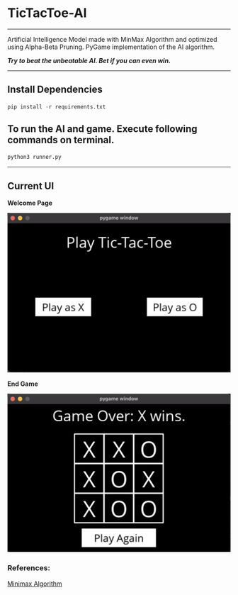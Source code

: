 # TicTacToe-AI
*****
Artificial Intelligence Model made with MinMax Algorithm and optimized using Alpha-Beta Pruning. PyGame implementation of the AI algorithm.

***Try to beat the unbeatable AI. Bet if you can even win.***
*****
## Install Dependencies
```python
pip install -r requirements.txt
```

## To run the AI and game. Execute following commands on terminal.
```python
python3 runner.py
```
*****
## Current UI
**Welcome Page**

![Welcome Page](assets/Welcome.png)

**End Game**

![End Game](assets/End.png)

### References:
[Minimax Algorithm](https://towardsdatascience.com/understanding-the-minimax-algorithm-726582e4f2c6)
